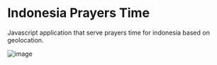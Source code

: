 # Indonesia Prayers Time
Javascript application that serve prayers time for indonesia based on geolocation. 


![image](https://user-images.githubusercontent.com/50564780/147822143-2e77dca3-28d9-49f2-bafe-cf85709e8ca2.png)

